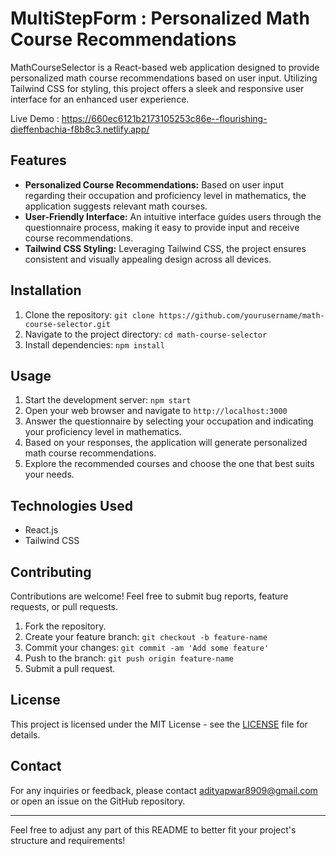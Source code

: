 
# MultiStepForm : Personalized Math Course Recommendations

MathCourseSelector is a React-based web application designed to provide personalized math course recommendations based on user input. Utilizing Tailwind CSS for styling, this project offers a sleek and responsive user interface for an enhanced user experience.

Live Demo : https://660ec6121b2173105253c86e--flourishing-dieffenbachia-f8b8c3.netlify.app/

## Features

- **Personalized Course Recommendations:** Based on user input regarding their occupation and proficiency level in mathematics, the application suggests relevant math courses.
- **User-Friendly Interface:** An intuitive interface guides users through the questionnaire process, making it easy to provide input and receive course recommendations.
- **Tailwind CSS Styling:** Leveraging Tailwind CSS, the project ensures consistent and visually appealing design across all devices.

## Installation

1. Clone the repository: `git clone https://github.com/yourusername/math-course-selector.git`
2. Navigate to the project directory: `cd math-course-selector`
3. Install dependencies: `npm install`

## Usage

1. Start the development server: `npm start`
2. Open your web browser and navigate to `http://localhost:3000`
3. Answer the questionnaire by selecting your occupation and indicating your proficiency level in mathematics.
4. Based on your responses, the application will generate personalized math course recommendations.
5. Explore the recommended courses and choose the one that best suits your needs.

## Technologies Used

- React.js
- Tailwind CSS

## Contributing

Contributions are welcome! Feel free to submit bug reports, feature requests, or pull requests.

1. Fork the repository.
2. Create your feature branch: `git checkout -b feature-name`
3. Commit your changes: `git commit -am 'Add some feature'`
4. Push to the branch: `git push origin feature-name`
5. Submit a pull request.

## License

This project is licensed under the MIT License - see the [LICENSE](LICENSE) file for details.

## Contact

For any inquiries or feedback, please contact adityapwar8909@gmail.com or open an issue on the GitHub repository.

---

Feel free to adjust any part of this README to better fit your project's structure and requirements!
